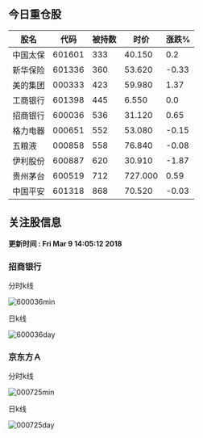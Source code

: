 
## 今日重仓股 

|股名|代码|被持数|时价|涨跌%|
|---|---|---|---|---|
|中国太保|601601|333|40.150|0.2|
|新华保险|601336|360|53.620|-0.33|
|美的集团|000333|423|59.980|1.37|
|工商银行|601398|445|6.550|0.0|
|招商银行|600036|536|31.120|0.65|
|格力电器|000651|552|53.080|-0.15|
|五粮液|000858|558|76.840|-0.08|
|伊利股份|600887|620|30.910|-1.87|
|贵州茅台|600519|712|727.000|0.59|
|中国平安|601318|868|70.520|-0.03|

## 关注股信息
**更新时间 : Fri Mar  9 14:05:12 2018**
### 招商银行 
分时k线

![600036min](http://image.sinajs.cn/newchart/min/n/sh600036.gif)

日k线

![600036day](http://image.sinajs.cn/newchart/daily/n/sh600036.gif)

### 京东方Ａ 
分时k线

![000725min](http://image.sinajs.cn/newchart/min/n/sz000725.gif)

日k线

![000725day](http://image.sinajs.cn/newchart/daily/n/sz000725.gif)
